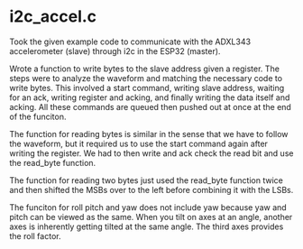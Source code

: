 # i2c_accel.c

Took the given example code to communicate with the ADXL343 accelerometer (slave) through i2c in the ESP32 (master).

Wrote a function to write bytes to the slave address given a register. The steps were to analyze the waveform and matching the necessary code to write bytes. This involved a start command, writing slave address, waiting for an ack, writing register and acking, and finally writing the data itself and acking. All these commands are queued then pushed out at once at the end of the funciton.

The function for reading bytes is similar in the sense that we have to follow the waveform, but it required us to use the start command again after writing the register. We had to then write and ack check the read bit and use the read_byte function.

The function for reading two bytes just used the read_byte function twice and then shifted the MSBs over to the left before combining it with the LSBs.

The funciton for roll pitch and yaw does not include yaw because yaw and pitch can be viewed as the same. When you tilt on axes at an angle, another axes is inherently getting tilted at the same angle. The third axes provides the roll factor. 
